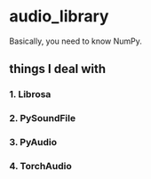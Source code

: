 # audio_library

Basically, you need to know NumPy.
## things I deal with
### 1. Librosa
### 2. PySoundFile
### 3. PyAudio
### 4. TorchAudio
